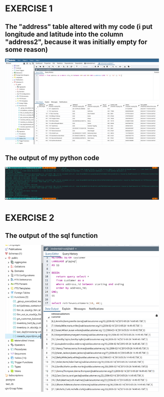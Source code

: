  # EXERCISE 1
 ## The "address" table altered with my code (i put longitude and latitude into the column "address2", because it was initially empty for some reason)
 ![alt text](https://github.com/Skvayzer/DataBases-Course/blob/master/week9/images/ex1.png)

## The output of my python code
 ![alt text](https://github.com/Skvayzer/DataBases-Course/blob/master/week9/images/ex1-console.png)

 # EXERCISE 2
 ## The output of the sql function
 ![alt text](https://github.com/Skvayzer/DataBases-Course/blob/master/week9/images/ex2.png)

